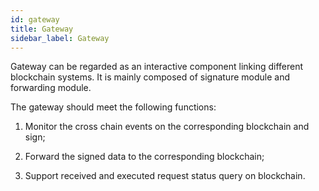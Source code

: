 ```yaml
---
id: gateway
title: Gateway
sidebar_label: Gateway
---
```


Gateway can be regarded as an interactive component linking different blockchain systems. It is mainly composed of signature module and forwarding module.

The gateway should meet the following functions:

1. Monitor the cross chain events on the corresponding blockchain and sign;

2. Forward the signed data to the corresponding blockchain;

3. Support received and executed request status query on blockchain.